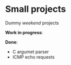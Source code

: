 # Small projects

Dummy _weekend_ projects

**Work in progress**:

**Done**:

- C argumet parser
- ICMP echo requests
